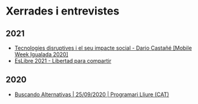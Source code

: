 # Xerrades i entrevistes

## 2021

- [Tecnologies disruptives i el seu impacte social - Dario Castañé [Mobile Week Igualada 2020]](https://www.youtube.com/watch?v=jVE-9WYNkoo)
- [EsLibre 2021 - Libertad para compartir](https://commons.wikimedia.org/wiki/File:EsLibre_2021_P31_-_Dario_Casta%C3%B1%C3%A9_-_Libertad_para_compartir.webm)

## 2020

- [Buscando Alternativas | 25/09/2020 | Programari Lliure (CAT)](https://www.youtube.com/watch?v=-kX9VH_TaTc)

